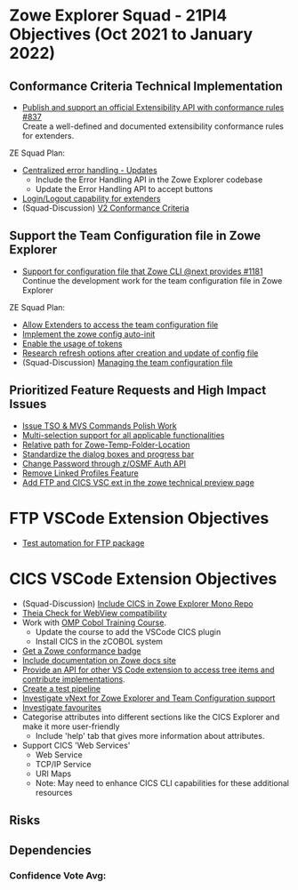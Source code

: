 # Zowe Explorer Squad - 21PI4 Objectives (Oct 2021 to January 2022)


## Conformance Criteria Technical Implementation

* [Publish and support an official Extensibility API with conformance rules #837](https://github.com/zowe/vscode-extension-for-zowe/issues/837)  
Create a well-defined and documented extensibility conformance rules for extenders.

ZE Squad Plan:  
- [Centralized error handling - Updates](https://github.com/zowe/vscode-extension-for-zowe/issues/388)
  - Include the Error Handling API in the Zowe Explorer codebase
  - Update the Error Handling API to accept buttons
- [Login/Logout capability for extenders](https://github.com/zowe/vscode-extension-for-zowe/issues/1255)
- (Squad-Discussion) [V2 Conformance Criteria ](https://github.com/zowe/vscode-extension-for-zowe/discussions/1534)

  
## Support the Team Configuration file in Zowe Explorer

* [Support for configuration file that Zowe CLI @next provides #1181](https://github.com/zowe/vscode-extension-for-zowe/issues/1181)  
Continue the development work for the team configuration file in Zowe Explorer

ZE Squad Plan:  
- [Allow Extenders to access the team configuration file](https://github.com/zowe/vscode-extension-for-zowe/issues/1528)
- [Implement the zowe config auto-init](https://github.com/zowe/vscode-extension-for-zowe/issues/1536)
- [Enable the usage of tokens](https://github.com/zowe/vscode-extension-for-zowe/issues/1541)
- [Research refresh options after creation and update of config file](https://github.com/zowe/vscode-extension-for-zowe/issues/1514)
- (Squad-Discussion) [Managing the team configuration file](https://github.com/zowe/vscode-extension-for-zowe/discussions/1535)

## Prioritized Feature Requests and High Impact Issues

- [Issue TSO & MVS Commands Polish Work](https://github.com/zowe/vscode-extension-for-zowe/issues/1297)
- [Multi-selection support for all applicable functionalities](https://github.com/zowe/vscode-extension-for-zowe/issues/1286)
- [Relative path for Zowe-Temp-Folder-Location](https://github.com/zowe/vscode-extension-for-zowe/issues/1053)
- [Standardize the dialog boxes and progress bar](https://github.com/zowe/vscode-extension-for-zowe/issues/1537)
- [Change Password through z/OSMF Auth API](https://github.com/zowe/vscode-extension-for-zowe/issues/1538)
- [Remove Linked Profiles Feature](https://github.com/zowe/vscode-extension-for-zowe/issues/1280)
- [Add FTP and CICS VSC ext in the zowe technical preview page](https://github.com/zowe/vscode-extension-for-zowe/issues/1546)
  
# FTP VSCode Extension Objectives
- [Test automation for FTP package](https://github.com/zowe/vscode-extension-for-zowe/issues/1028)

# CICS VSCode Extension Objectives

- (Squad-Discussion) [Include CICS in Zowe Explorer Mono Repo](https://github.com/zowe/vscode-extension-for-zowe/discussions/1540)
- [Theia Check for WebView compatibility](https://github.com/zowe/vscode-extension-for-cics/issues/64)
- Work with [OMP Cobol Training Course](https://github.com/openmainframeproject/cobol-programming-course).
  - Update the course to add the VSCode CICS plugin
  - Install CICS in the zCOBOL system
- [Get a Zowe conformance badge](https://github.com/zowe/vscode-extension-for-cics/issues/105)
- [Include documentation on Zowe docs site](https://github.com/zowe/vscode-extension-for-cics/issues/106)
- [Provide an API for other VS Code extension to access tree items and contribute implementations](https://github.com/zowe/vscode-extension-for-cics/issues/101).
- [Create a test pipeline](https://github.com/zowe/vscode-extension-for-cics/issues/4)
- [Investigate vNext for Zowe Explorer and Team Configuration support](https://github.com/zowe/vscode-extension-for-cics/issues/107)
- [Investigate favourites](https://github.com/zowe/vscode-extension-for-cics/issues/92)
- Categorise attributes into different sections like the CICS Explorer and make it more user-friendly
  - Include 'help' tab that gives more information about attributes.
- Support CICS 'Web Services'
  - Web Service
  - TCP/IP Service
  - URI Maps
  - Note: May need to enhance CICS CLI capabilities for these additional resources

## Risks


## Dependencies


### Confidence Vote Avg: